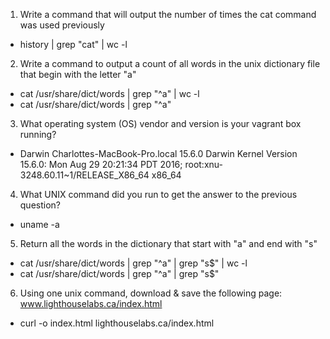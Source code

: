 1. Write a command that will output the number of times the cat command was used previously

* history | grep "cat" | wc -l

2. Write a command to output a count of all words in the unix dictionary file that begin with the letter "a"

* cat /usr/share/dict/words | grep "^a" | wc -l
* cat /usr/share/dict/words | grep "^a"

3. What operating system (OS) vendor and version is your vagrant box running?

* Darwin Charlottes-MacBook-Pro.local 15.6.0 Darwin Kernel Version 15.6.0: Mon Aug 29 20:21:34 PDT 2016; root:xnu-3248.60.11~1/RELEASE_X86_64 x86_64

4. What UNIX command did you run to get the answer to the previous question?

* uname -a

5. Return all the words in the dictionary that start with "a" and end with "s"

* cat /usr/share/dict/words | grep "^a" | grep "s$" | wc -l
* cat /usr/share/dict/words | grep "^a" | grep "s$"

6. Using one unix command, download & save the following page: www.lighthouselabs.ca/index.html

* curl -o index.html lighthouselabs.ca/index.html 